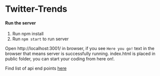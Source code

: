 # Twitter-Trends


#### Run the server
1. Run npm install
2. Run `npm start` to run server

Open http://localhost:3001/ in browser, if you see `Here you go!` text in the browser that means server is successfully running. index.html is placed in public folder, you can start your coding from here on!.

Find list of api end points [here]()
